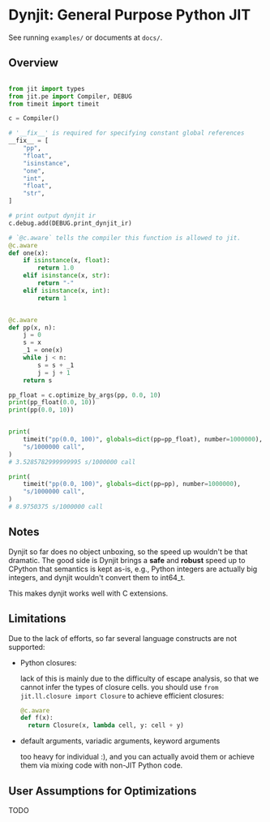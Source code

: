 # Dynjit: General Purpose Python JIT

See running `examples/` or documents at `docs/`. 
 
## Overview
```python

from jit import types
from jit.pe import Compiler, DEBUG
from timeit import timeit

c = Compiler()

# '__fix__' is required for specifying constant global references
__fix__ = [
    "pp",
    "float",
    "isinstance",
    "one",
    "int",
    "float",
    "str",
]

# print output dynjit ir
c.debug.add(DEBUG.print_dynjit_ir)

# `@c.aware` tells the compiler this function is allowed to jit.
@c.aware
def one(x):
    if isinstance(x, float):
        return 1.0
    elif isinstance(x, str):
        return "-"
    elif isinstance(x, int):
        return 1


@c.aware
def pp(x, n):
    j = 0
    s = x
    _1 = one(x)
    while j < n:
        s = s + _1
        j = j + 1
    return s

pp_float = c.optimize_by_args(pp, 0.0, 10)
print(pp_float(0.0, 10))
print(pp(0.0, 10))


print(
    timeit("pp(0.0, 100)", globals=dict(pp=pp_float), number=1000000),
    "s/1000000 call",
)
# 3.5285782999999995 s/1000000 call

print(
    timeit("pp(0.0, 100)", globals=dict(pp=pp), number=1000000),
    "s/1000000 call",
)
# 8.9750375 s/1000000 call
```

## Notes

Dynjit so far does no object unboxing, so the speed up wouldn't be that dramatic.
The good side is Dynjit brings a **safe** and **robust** speed up to CPython that semantics is kept as-is,
e.g., Python integers are actually big integers, and dynjit wouldn't convert them to int64_t.

This makes dynjit works well with C extensions.

## Limitations

Due to the lack of efforts, so far several language constructs are not supported:
- Python closures:
    
    lack of this is mainly due to the difficulty of escape analysis, so that we cannot infer the types of closure cells.
    you should use `from jit.ll.closure import Closure` to achieve efficient closures:
    
    ```python
    @c.aware
    def f(x):
      return Closure(x, lambda cell, y: cell + y)
    ``` 
- default arguments, variadic arguments, keyword arguments

    too heavy for individual :), and you can actually avoid them or
    achieve them via mixing code with non-JIT Python code.


## User Assumptions for Optimizations

TODO